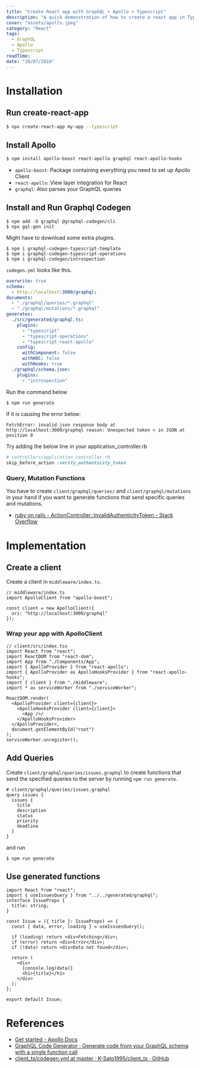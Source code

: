 ```yaml
---
title: "Create React app with GraphQL + Apollo + Typescript"
description: "A quick demonstration of how to create a react app in Typescript with GraphQL + Apollo + Typescript + GraphQLCodeGen."
cover: "assets/apollo.jpeg"
category: "React"
tags:
  - GraphQL
  - Apollo
  - Typescript
readTime:
date: "20/07/2019"
---
```

# Installation

## Run create-react-app

```bash
$ npx create-react-app my-app --typescript
```

## Install Apollo

```bash
$ npm install apollo-boost react-apollo graphql react-apollo-hooks
```

- `apollo-boost`: Package containing everything you need to set up Apollo Client
- `react-apollo`: View layer integration for React
- `graphql`: Also parses your GraphQL queries

## Install and Run Graphql Codegen

```
$ npm add -D graphql @graphql-codegen/cli
$ npx gql-gen init
```

Might have to download some extra plugins.

```
$ npm i graphql-codegen-typescript-template
$ npm i graphql-codegen-typescript-operations
$ npm i graphql-codegen/introspection
```

`codegen.yml` looks like this.

```yml
overwrite: true
schema:
  - http://localhost:3000/graphql:
documents:
  - "./graphql/queries/*.graphql"
  - "./graphql/mutations/*.graphql"
generates:
  ./src/generated/graphql.ts:
    plugins:
      - "typescript"
      - "typescript-operations"
      - "typescript-react-apollo"
    config:
      withComponent: false
      withHOC: false
      withHooks: true
  ./graphql/schema.json:
    plugins:
      - "introspection"
```

Run the command below

```bash
$ npm run generate
```

If it is causing the error below:

```
FetchError: invalid json response body at http://localhost:3000/graphql reason: Unexpected token < in JSON at position 0
```

Try adding the below line in your application_controller.rb

```ruby
# controllers/application_controller.rb
skip_before_action :verify_authenticity_token
```

### Query, Mutation Functions

You have to create `client/graphql/queries/` and `client/graphql/mutations` in your hand if you want to generate functions that send specific queries and mutations.

- [ruby on rails - ActionController::InvalidAuthenticityToken - Stack Overflow](https://stackoverflow.com/questions/3364492/actioncontrollerinvalidauthenticitytoken)


# Implementation

## Create a client

Create a client in `middleware/index.ts`.

```tsx
// middleware/index.ts
import ApolloClient from "apollo-boost";

const client = new ApolloClient({
  uri: "http://localhost:3000/graphql"
});
```

### Wrap your app with ApolloClient

```tsx
// client/src/index.tsx
import React from "react";
import ReactDOM from "react-dom";
import App from "./Components/App";
import { ApolloProvider } from "react-apollo";
import { ApolloProvider as ApolloHooksProvider } from "react-apollo-hooks";
import { client } from "./middleware";
import * as serviceWorker from "./serviceWorker";

ReactDOM.render(
  <ApolloProvider client={client}>
    <ApolloHooksProvider client={client}>
      <App />/
    </ApolloHooksProvider>
  </ApolloProvider>,
  document.getElementById("root")
);
serviceWorker.unregister();
```

## Add Queries

Create `client/graphql/queries/issues.graphql` to create functions that send the specified queries to the server by running `npm run generate`.

```
# client/graphql/queries/issues.graphql
query issues {
  issues {
    title
    description
    status
    priority
    deadline
  }
}
```

and run

```
$ npm run generate
```

## Use generated functions

```tsx
import React from "react";
import { useIssuesQuery } from "../../generated/graphql";
interface IssueProps {
  title: string;
}

const Issue = ({ title }: IssueProps) => {
  const { data, error, loading } = useIssuesQuery();

  if (loading) return <div>Fetching</div>;
  if (error) return <div>Error</div>;
  if (!data) return <div>Data not found</div>;

  return (
    <div>
      {console.log(data)}
      <h1>{title}</h1>
    </div>
  );
};

export default Issue;
```

# References
- [Get started - Apollo Docs](https://www.apollographql.com/docs/react/essentials/get-started/)
- [GraphQL Code Generator · Generate code from your GraphQL schema with a single function call](https://graphql-code-generator.com/)
- [client_ts/codegen.yml at master · K-Sato1995/client_ts · GitHub](https://github.com/K-Sato1995/client_ts/blob/master/codegen.yml)
